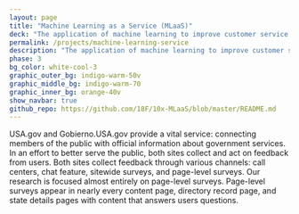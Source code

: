 ```yaml
---
layout: page
title: "Machine Learning as a Service (MLaaS)"
deck: "The application of machine learning to improve customer service in government"
permalink: /projects/machine-learning-service
description: "The application of machine learning to improve customer service in government"
phase: 3
bg_color: white-cool-3
graphic_outer_bg: indigo-warm-50v
graphic_middle_bg: indigo-warm-70
graphic_inner_bg: orange-40v
show_navbar: true
github_repo: https://github.com/18F/10x-MLaaS/blob/master/README.md
---
```


USA.gov and Gobierno.USA.gov provide a vital service: connecting members of the public with official information about government services. In an effort to better serve the public, both sites collect and act on feedback from users. Both sites collect feedback through various channels: call centers, chat feature, sitewide surveys, and page-level surveys. Our research is focused almost entirely on page-level surveys. Page-level surveys appear in nearly every content page, directory record page, and state details pages with content that answers users questions.
